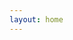 ```yaml
---
layout: home
---
```


<script setup>
import Contents from './views/Contents.vue'
</script>

<contents />
